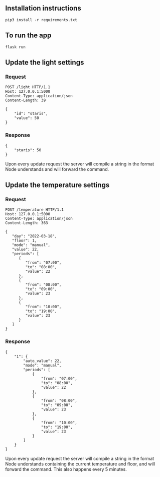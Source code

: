 ## Installation instructions
```
pip3 install -r requirements.txt
```

## To run the app
```
flask run
```

## Update the light settings
### Request
```
POST /light HTTP/1.1
Host: 127.0.0.1:5000
Content-Type: application/json
Content-Length: 39

{
    "id": "staris",
    "value": 50
}
```
### Response
```
{
    "staris": 50
}
```

Upon every update request the server will compile a string in the format Node understands and will forward the command.

## Update the temperature settings
### Request
```
POST /temperature HTTP/1.1
Host: 127.0.0.1:5000
Content-Type: application/json
Content-Length: 363

{
   "day": "2022-03-18",
   "floor": 1,
   "mode": "manual",
   "value": 22,
   "periods": [
      {
         "from": "07:00",
         "to": "08:00",
         "value": 22
      },
      {
         "from": "08:00",
         "to": "09:00",
         "value": 23
      },
      {
         "from": "10:00",
         "to": "19:00",
         "value": 23
      }
   ]
}
```
### Response
```
{
    "1": {
        "auto_value": 22,
        "mode": "manual",
        "periods": [
            {
                "from": "07:00",
                "to": "08:00",
                "value": 22
            },
            {
                "from": "08:00",
                "to": "09:00",
                "value": 23
            },
            {
                "from": "10:00",
                "to": "19:00",
                "value": 23
            }
        ]
    }
}
```
Upon every update request the server will compile a string in the format Node understands containing the current temperature and floor, and will forward the command. This also happens every 5 minutes. 
